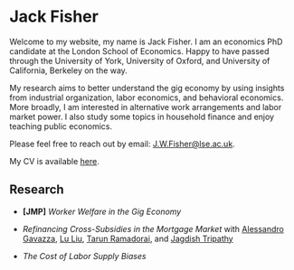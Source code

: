 <h1 class="code-line" data-line-start=0 data-line-end=1 ><a id="Jack_Fisher_0"></a>Jack Fisher</h1>
<p class="has-line-data" data-line-start="2" data-line-end="3">Welcome to my website, my name is Jack Fisher. I am an economics PhD candidate at the London School of Economics. Happy to have passed through the University of York, University of Oxford, and University of California, Berkeley on the way.</p>
<p class="has-line-data" data-line-start="4" data-line-end="5">My research aims to better understand the gig economy by using insights from industrial organization, labor economics, and behavioral economics. More broadly, I am interested in alternative work arrangements and labor market power. I also study some topics in household finance and enjoy teaching public economics.</p>
<p class="has-line-data" data-line-start="6" data-line-end="7">Please feel free to reach out by email: <a href="mailto:J.W.Fisher@lse.ac.uk">J.W.Fisher@lse.ac.uk</a>.</p>
<p class="has-line-data" data-line-start="8" data-line-end="9">My CV is available <a href="https://jackwelcomefisher.github.io/CV.pdf">here</a>.</p>
<h2 class="code-line" data-line-start=10 data-line-end=11 ><a id="Research_10"></a>Research</h2>
<ul>
<li class="has-line-data" data-line-start="12" data-line-end="14">
<p class="has-line-data" data-line-start="12" data-line-end="13"><strong>[JMP]</strong> <em>Worker Welfare in the Gig Economy</em></p>
</li>
<li class="has-line-data" data-line-start="14" data-line-end="16">
<p class="has-line-data" data-line-start="14" data-line-end="15"><em>Refinancing Cross-Subsidies in the Mortgage Market</em> with <a href="https://www.google.com/url?q=https%3A%2F%2Fsites.google.com%2Fsite%2Falessandrogavazza%2F&amp;sa=D&amp;sntz=1&amp;usg=AOvVaw0qTnv01t2dWV-DdBRncyHd">Alessandro Gavazza</a>, <a href="https://www.google.com/url?q=https%3A%2F%2Fwww.imperial.ac.uk%2Fpeople%2Fl.liu16&amp;sa=D&amp;sntz=1&amp;usg=AOvVaw1kAbfrN9QlKIWxGT3ge_-S">Lu Liu</a>, <a href="https://www.google.com/url?q=https%3A%2F%2Fwww.tarunramadorai.com%2F&amp;sa=D&amp;sntz=1&amp;usg=AOvVaw1UrCq7aWJP8geGKAF00YiD">Tarun Ramadorai</a>, and <a href="https://www.google.com/url?q=https%3A%2F%2Fsites.google.com%2Fsite%2Fjagdishtripathy&amp;sa=D&amp;sntz=1&amp;usg=AOvVaw11ff4cweCIVbFcyIkrYhOF">Jagdish Tripathy</a></p>
</li>
<li class="has-line-data" data-line-start="16" data-line-end="17">
<p class="has-line-data" data-line-start="16" data-line-end="17"><em>The Cost of Labor Supply Biases</em></p>
</li>
</ul>
